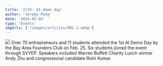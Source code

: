 ```yaml
---
title: '2/25: AI demo day'
author: 'Jeremy Pang'
date: '2024-03-04'
type: 'Events'
imgUrls: ['/images/articles/002.1.webp']
---
```


<img src={imgUrls[0]} class="w-[800px] h-auto ml-auto mr-auto mb-10 rounded-3xl"/>
Over 70 entrepreneurs and 11 students attended the 1st AI Demo Day by the Bay Area Founders Club on Feb. 25. Six students joined the event through SVYEP. Speakers included Warren Buffett Charity Lunch winner Andy Zhu and congressional candidate Rishi Kumar.

